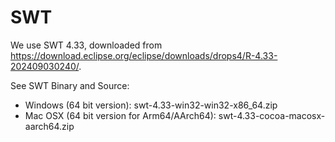 # SWT

We use SWT 4.33, downloaded from https://download.eclipse.org/eclipse/downloads/drops4/R-4.33-202409030240/. 

See SWT Binary and Source:
- Windows (64 bit version): swt-4.33-win32-win32-x86_64.zip
- Mac OSX (64 bit version for Arm64/AArch64): swt-4.33-cocoa-macosx-aarch64.zip